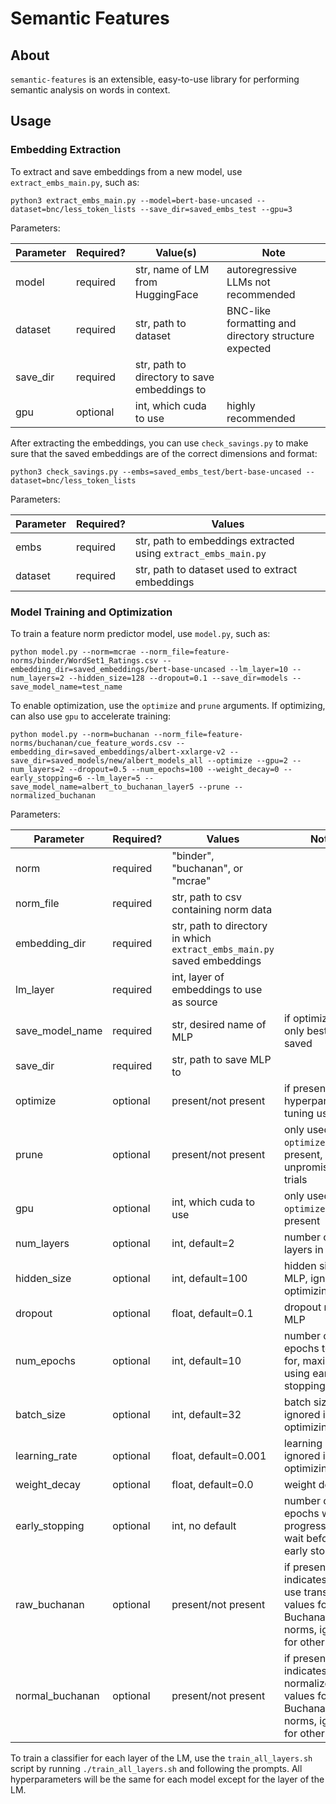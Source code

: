 # Semantic Features

## About

`semantic-features` is an extensible, easy-to-use library for performing semantic analysis on words in context.

## Usage

### Embedding Extraction
To extract and save embeddings from a new model, use `extract_embs_main.py`, such as:

```
python3 extract_embs_main.py --model=bert-base-uncased --dataset=bnc/less_token_lists --save_dir=saved_embs_test --gpu=3
```

Parameters:

| Parameter | Required? | Value(s) | Note |
| --------- | --------- | ------ | ---- |
| model | required | str, name of LM from HuggingFace | autoregressive LLMs not recommended |
| dataset | required | str, path to dataset | BNC-like formatting and directory structure expected |
| save_dir | required | str, path to directory to save embeddings to | |
| gpu | optional | int, which cuda to use | highly recommended |

After extracting the embeddings, you can use `check_savings.py` to make sure that the saved embeddings are of the correct dimensions and format:

```
python3 check_savings.py --embs=saved_embs_test/bert-base-uncased --dataset=bnc/less_token_lists
```

Parameters:

| Parameter | Required? | Values |
| --------- | --------- | ------ |
| embs | required | str, path to embeddings extracted using `extract_embs_main.py` |
| dataset | required | str, path to dataset used to extract embeddings |

### Model Training and Optimization

To train a feature norm predictor model, use `model.py`, such as:

```
python model.py --norm=mcrae --norm_file=feature-norms/binder/WordSet1_Ratings.csv --embedding_dir=saved_embeddings/bert-base-uncased --lm_layer=10 --num_layers=2 --hidden_size=128 --dropout=0.1 --save_dir=models --save_model_name=test_name
```

To enable optimization, use the `optimize` and `prune` arguments. If optimizing, can also use `gpu` to accelerate training:

```
python model.py --norm=buchanan --norm_file=feature-norms/buchanan/cue_feature_words.csv --embedding_dir=saved_embeddings/albert-xxlarge-v2 --save_dir=saved_models/new/albert_models_all --optimize --gpu=2 --num_layers=2 --dropout=0.5 --num_epochs=100 --weight_decay=0 --early_stopping=6 --lm_layer=5 --save_model_name=albert_to_buchanan_layer5 --prune --normalized_buchanan 
```

Parameters:

| Parameter | Required? | Values | Note |
| --------- | --------- | ------ | ---- |
| norm | required | "binder", "buchanan", or "mcrae" | |
| norm_file | required | str, path to csv containing norm data | |
| embedding_dir | required | str, path to directory in which `extract_embs_main.py` saved embeddings | |
| lm_layer | required | int, layer of embeddings to use as source | |
| save_model_name | required | str, desired name of MLP | if optimizing, only best model saved |
| save_dir | required | str, path to save MLP to | |
| optimize | optional | present/not present | if present, hyperparameter tuning used |
| prune | optional | present/not present | only used if `--optimize` flag present, prunes unpromising trials |
| gpu | optional | int, which cuda to use | only used if `--optimize` flag present |
| num_layers | optional | int, default=2 | number of layers in MLP |
| hidden_size | optional | int, default=100 | hidden size of MLP, ignored if optimizing |
| dropout | optional | float, default=0.1 | dropout rate of MLP |
| num_epochs | optional | int, default=10 | number of epochs to train for, maximum if using early stopping |
| batch_size | optional | int, default=32 | batch size, ignored if optimizing |
| learning_rate | optional | float, default=0.001 | learning rate, ignored if optimizing |
| weight_decay | optional | float, default=0.0 | weight decay |
| early_stopping | optional | int, no default | number of epochs without progress to wait before early stopping |
| raw_buchanan | optional | present/not present | if present, indicates not to use translated values for Buchanan norms, ignored for other norms |
| normal_buchanan | optional | present/not present | if present, indicates to use normalized values for Buchanan norms, ignored for other norms |

To train a classifier for each layer of the LM, use the `train_all_layers.sh` script by running `./train_all_layers.sh` and following the prompts. All hyperparameters will be the same for each model except for the layer of the LM.
